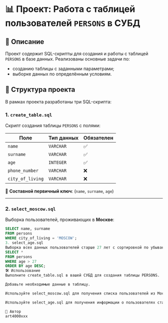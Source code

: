 # 📊 Проект: Работа с таблицей пользователей `PERSONS` в СУБД

## 📌 Описание

Проект содержит SQL-скрипты для создания и работы с таблицей `PERSONS` в базе данных. Реализованы основные задачи по:

- созданию таблицы с заданными параметрами;
- выборке данных по определённым условиям.

## 🧩 Структура проекта

В рамках проекта разработаны три SQL-скрипта:

### 1. `create_table.sql`

Скрипт создания таблицы `PERSONS` с полями:

| Поле           | Тип данных | Обязателен |
|----------------|------------|------------|
| `name`         | `VARCHAR`  | ✅          |
| `surname`      | `VARCHAR`  | ✅          |
| `age`          | `INTEGER`  | ✅          |
| `phone_number` | `VARCHAR`  | ❌          |
| `city_of_living` | `VARCHAR`| ❌          |

🔐 **Составной первичный ключ**: (`name`, `surname`, `age`)

---

### 2. `select_moscow.sql`

Выборка пользователей, проживающих в **Москве**:

```sql
SELECT name, surname
FROM persons
WHERE city_of_living = 'MOSCOW';
3. select_age.sql
Выборка всех данных пользователей старше 27 лет с сортировкой по убыванию возраста:
SELECT *
FROM persons
WHERE age > 27
ORDER BY age DESC;
🛠️ Использование
Выполните create_table.sql в вашей СУБД для создания таблицы PERSONS.

Добавьте необходимые данные в таблицу.

Используйте select_moscow.sql для получения списка пользователей из Москвы.

Используйте select_age.sql для получения информации о пользователях старше 27 лет.

👤 Автор
art4000xxx


